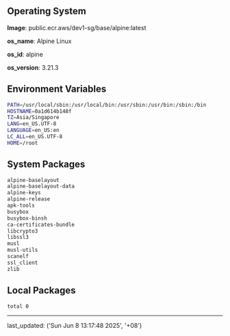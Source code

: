 ## Operating System

**Image**: public.ecr.aws/dev1-sg/base/alpine:latest

**os_name**: Alpine Linux

**os_id**: alpine

**os_version**: 3.21.3

## Environment Variables

```bash
PATH=/usr/local/sbin:/usr/local/bin:/usr/sbin:/usr/bin:/sbin:/bin
HOSTNAME=0a1d614b148f
TZ=Asia/Singapore
LANG=en_US.UTF-8
LANGUAGE=en_US:en
LC_ALL=en_US.UTF-8
HOME=/root
```

## System Packages

```bash
alpine-baselayout
alpine-baselayout-data
alpine-keys
alpine-release
apk-tools
busybox
busybox-binsh
ca-certificates-bundle
libcrypto3
libssl3
musl
musl-utils
scanelf
ssl_client
zlib
```

## Local Packages

```bash
total 0
```

---

last_updated: ('Sun Jun  8 13:17:48 2025', '+08')